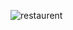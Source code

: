 ![restaurent](https://user-images.githubusercontent.com/76960865/167243593-7c4ae3e9-6ba8-4de8-93cd-4183aabea2f7.png)
